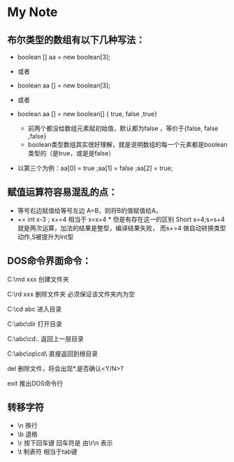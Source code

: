 # My Note

## 布尔类型的数组有以下几种写法：
   * boolean [] aa = new boolean[3];
   * 或者
   * boolean aa [] = new boolean[3];
   * 或者
   * boolean aa [] = new boolean[] { true, false ,true}
      *  前两个都没给数组元素赋初始值，默认都为false ，等价于{false, false ,false}
      *  boolean类型数组其实很好理解，就是说明数组的每一个元素都是boolean类型的（是true，或是是false）
     
   * 以第三个为例：aa[0] = true ;aa[1] = false ;aa[2] = true;

## 赋值运算符容易混乱的点：
   * 等号右边赋值给等号左边 A=B，则将B的值赋值给A。
   * +=  int x-3 ; x+=4 相当于 x=x+4 
         * 但是有存在这一的区别 Short s=4;s=s+4 就是两次运算，加法的结果是整型，编译结果失败，
         而s+=4 做自动转换类型动作,S被提升为Int型

## DOS命令界面命令：
  C:\md xxx  创建文件夹
  
  C:\rd xxx  删除文件夹 必须保证该文件夹内为空
  
  C:\cd abc 进入目录
  
  C:\abc\dir 打开目录
  
  C:\abc\cd.. 返回上一层目录
  
  C:\abc\op\cd\ 直接返回到根目录
  
  del 删除文件，将会出现\*.是否确认<Y/N>?
  
  exit 推出DOS命令行


  ## 转移字符
   * \n 换行
   * \b 退格 
   * \r 按下回车键 回车符是 由\r\n 表示
   * \t 制表符 相当于tab键
      
 
